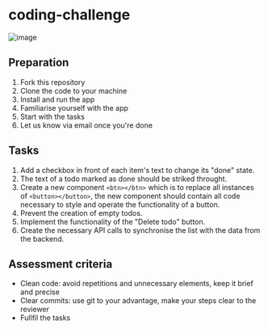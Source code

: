 # coding-challenge
![image](https://user-images.githubusercontent.com/2115696/148899450-f8d6c30a-588d-412c-a6ec-b211850ffd88.png)

## Preparation
1. Fork this repository
2. Clone the code to your machine
3. Install and run the app
4. Familiarise yourself with the app
5. Start with the tasks
6. Let us know via email once you're done

## Tasks
1. Add a checkbox in front of each item's text to change its "done" state.
2. The text of a todo marked as done should be striked throught.
3. Create a new component `<btn></btn>` which is to replace all instances of `<button></button>`, the new component should contain all code necessary to style and operate the functionality of a button.
4. Prevent the creation of empty todos.
5. Implement the functionality of the "Delete todo" button.
6. Create the necessary API calls to synchronise the list with the data from the backend.

## Assessment criteria
* Clean code: avoid repetitions and unnecessary elements, keep it brief and precise
* Clear commits: use git to your advantage, make your steps clear to the reviewer
* Fullfil the tasks
